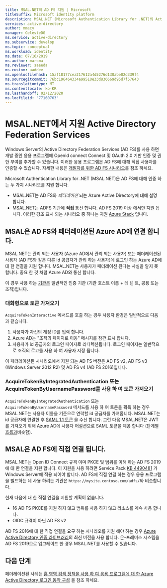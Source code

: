 ```yaml
---
title: MSAL.NET의 AD FS 지원 | Microsoft
titleSuffix: Microsoft identity platform
description: MSAL.NET (Microsoft Authentication Library for .NET)의 Active Directory Federation Services (AD FS) 지원에 대해 알아봅니다.
services: active-directory
author: mmacy
manager: CelesteDG
ms.service: active-directory
ms.subservice: develop
ms.topic: conceptual
ms.workload: identity
ms.date: 07/16/2019
ms.author: marsma
ms.reviewer: saeeda
ms.custom: aaddev
ms.openlocfilehash: 15af18177cea217612a4d5276d130abe02d339f4
ms.sourcegitcommit: 76bc196464334a99510e33d836669d95d7f57643
ms.translationtype: MT
ms.contentlocale: ko-KR
ms.lasthandoff: 02/12/2020
ms.locfileid: "77160763"
---
```

# <a name="active-directory-federation-services-support-in-msalnet"></a>MSAL.NET에서 지원 Active Directory Federation Services
Windows Server의 Active Directory Federation Services (AD FS)를 사용 하면 개발 중인 응용 프로그램에 Openid connect Connect 및 OAuth 2.0 기반 인증 및 권한 부여를 추가할 수 있습니다. 이러한 응용 프로그램은 AD FS에 대해 직접 사용자를 인증할 수 있습니다. 자세한 내용은 [개발자를 위한 AD FS 시나리오](/windows-server/identity/ad-fs/overview/ad-fs-openid-connect-oauth-flows-scenarios)를 참조 하세요.

Microsoft Authentication Library for .NET (MSAL.NET)은 AD FS에 대해 인증 하는 두 가지 시나리오를 지원 합니다.

- MSAL.NET는 AD FS와 *페더레이션* 되는 Azure Active Directory에 대해 설명 합니다.
- MSAL.NET는 ADFS 기관에 **직접** 통신 합니다. AD FS 2019 이상 에서만 지원 됩니다. 이러한 강조 표시 되는 시나리오 중 하나는 지원 [Azure Stack](https://azure.microsoft.com/overview/azure-stack/) 입니다.


## <a name="msal-connects-to-azure-ad-which-is-federated-with-ad-fs"></a>MSAL은 AD FS와 페더레이션된 Azure AD에 연결 합니다.
MSAL.NET는 관리 되는 사용자 (Azure AD에서 관리 되는 사용자) 또는 페더레이션된 사용자 (AD FS와 같은 다른 id 공급자가 관리 하는 사용자)에 로그인 하는 Azure AD에 대 한 연결을 지원 합니다. MSAL.NET는 사용자가 페더레이션 된다는 사실을 알지 못합니다. 중요 한 것 처럼 Azure AD와 통신 합니다.

이 경우 사용 하는 [기관은](msal-client-application-configuration.md#authority) 일반적인 인증 기관 (기관 호스트 이름 + 테 넌 트, 공용 또는 조직)입니다.

### <a name="acquiring-a-token-interactively"></a>대화형으로 토큰 가져오기
`AcquireTokenInteractive` 메서드를 호출 하는 경우 사용자 환경은 일반적으로 다음과 같습니다.

1. 사용자가 자신의 계정 ID를 입력 합니다.
2. Azure AD는 "조직의 페이지로 이동" 메시지를 잠깐 표시 합니다.
3. 사용자가 id 공급자의 로그인 페이지로 리디렉션됩니다. 로그인 페이지는 일반적으로 조직의 로고를 사용 하 여 사용자 지정 됩니다.

이 페더레이션된 시나리오에서 지원 되는 AD FS 버전은 AD FS v2, AD FS v3 (Windows Server 2012 R2) 및 AD FS v4 (AD FS 2016)입니다.

### <a name="acquiring-a-token-using-acquiretokenbyintegratedauthentication-or-acquiretokenbyusernamepassword"></a>AcquireTokenByIntegratedAuthentication 또는 AcquireTokenByUsernamePassword를 사용 하 여 토큰 가져오기
`AcquireTokenByIntegratedAuthentication` 또는 `AcquireTokenByUsernamePassword` 메서드를 사용 하 여 토큰을 획득 하는 경우 MSAL.NET는 사용자 이름을 기준으로 연락할 id 공급자를 가져옵니다.  MSAL.NET는 id 공급자에 연결한 후 [SAML 1.1 토큰](reference-saml-tokens.md) 을 수신 합니다.  그런 다음 MSAL.NET은 JWT를 가져오기 위해 Azure AD에 사용자 어설션으로 SAML 토큰을 제공 합니다 (단계별 [흐름과](msal-authentication-flows.md#on-behalf-of)비슷함).

## <a name="msal-connects-directly-to-ad-fs"></a>MSAL은 AD FS에 직접 연결 됩니다.
MSAL.NET는 Open ID Connect 규격 이며 PKCE 및 범위를 이해 하는 AD FS 2019에 대 한 연결을 지원 합니다. 이 지원을 사용 하려면 Service Pack [KB 4490481](https://support.microsoft.com/en-us/help/4490481/windows-10-update-kb4490481) 가 Windows Server에 적용 되어야 합니다. AD FS에 직접 연결 하는 경우 응용 프로그램을 빌드하는 데 사용 하려는 기관은 `https://mysite.contoso.com/adfs/`와 비슷합니다.

현재 다음에 대 한 직접 연결을 지원할 계획이 없습니다.

- 16 AD FS PKCE를 지원 하지 않고 범위를 사용 하지 않고 리소스를 계속 사용 합니다.
- OIDC 규격이 아닌 AD FS v2

 AD FS 2016에 대 한 직접 연결을 요구 하는 시나리오를 지원 해야 하는 경우 [Azure Active Directory 인증 라이브러리](../azuread-dev/active-directory-authentication-libraries.md#microsoft-supported-client-libraries)의 최신 버전을 사용 합니다. 온-프레미스 시스템을 AD FS 2019으로 업그레이드 한 경우 MSAL.NET를 사용할 수 있습니다.

## <a name="next-steps"></a>다음 단계

페더레이션된 사례는 [홈 영역 검색 정책을 사용 하 여 응용 프로그램에 대 한 Azure Active Directory 로그인 동작 구성](https://docs.microsoft.com/azure/active-directory/manage-apps/configure-authentication-for-federated-users-portal) 을 참조 하세요.
